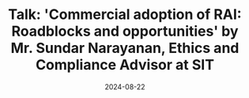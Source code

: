 ---
title: "Talk: 'Commercial adoption of RAI: Roadblocks and opportunities' by  Mr. Sundar Narayanan, Ethics and Compliance Advisor at SIT"
date: 2024-08-22
venue: "IIT Madras"
image: "https://www.dasca.org/Content/images/main/responsible-ai.jpg"
link: "/events/ai-tech"
draft: false
---
